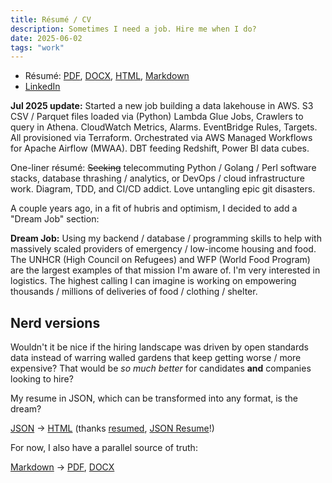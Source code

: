 ```yaml
---
title: Résumé / CV
description: Sometimes I need a job. Hire me when I do?
date: 2025-06-02
tags: "work"
---
```


* Résumé:
  [PDF](https://github.com/jhannah/jays.net/raw/refs/heads/main/resume/resume.pdf),
  [DOCX](https://github.com/jhannah/jays.net/raw/refs/heads/main/resume/resume.docx),
  [HTML](http://jays.net/resume/resume.html),
  [Markdown](https://github.com/jhannah/jays.net/blob/main/resume/resume.md)
* [LinkedIn](https://www.linkedin.com/in/jhannah/)

**Jul 2025 update:** Started a new job building a data lakehouse in AWS.
S3 CSV / Parquet files loaded via (Python) Lambda Glue Jobs, Crawlers to query in Athena. 
CloudWatch Metrics, Alarms. EventBridge Rules, Targets.
All provisioned via Terraform.
Orchestrated via AWS Managed Workflows for Apache Airflow (MWAA).
DBT feeding Redshift, Power BI data cubes.

One-liner résumé: ~~Seeking~~ telecommuting Python / Golang / Perl software stacks,
database thrashing / analytics, or DevOps / cloud infrastructure work.
Diagram, TDD, and CI/CD addict. Love untangling epic git disasters.

A couple years ago, in a fit of hubris and optimism, I decided to add a
"Dream Job" section:

**Dream Job:** Using my backend / database / programming skills to help with
massively scaled providers of emergency / low-income housing and food. The
UNHCR (High Council on Refugees) and WFP (World Food Program) are the largest
examples of that mission I'm aware of. I'm very interested in logistics. The
highest calling I can imagine is working on empowering thousands / millions of
deliveries of food / clothing / shelter.

## Nerd versions

Wouldn't it be nice if the hiring landscape was driven by open standards data instead of
warring walled gardens that keep getting worse / more expensive? That would be
*so much better* for candidates **and** companies looking to hire?

My resume in JSON, which can be transformed into any format, is the dream?

[JSON](https://github.com/jhannah/jays.net/blob/main/resume/resume.json)
-> [HTML](http://jays.net/resume/resume.html)
(thanks [resumed](https://github.com/rbardini/resumed),
[JSON Resume](https://jsonresume.org/)!)

For now, I also have a parallel source of truth:

[Markdown](https://github.com/jhannah/jays.net/blob/main/resume/resume.md)
-> [PDF](https://github.com/jhannah/jays.net/raw/refs/heads/main/resume/resume.pdf),
[DOCX](https://github.com/jhannah/jays.net/raw/refs/heads/main/resume/resume.docx)
